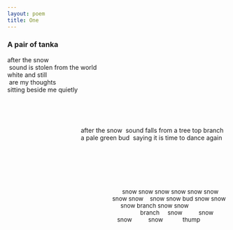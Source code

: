 ```yaml
---
layout: poem
title: One
---
```


### A pair of tanka

after the snow  
&nbsp;sound is stolen from the world  
white and still  
&nbsp;are my thoughts  
sitting beside me quietly  

&nbsp;

&nbsp;




<span style ="display:inline-block;margin-left:12em;">
after the snow  
&nbsp;sound falls from a tree top branch  
a pale green bud  
&nbsp;saying it is time  
to dance again  
</span>

&nbsp;

&nbsp;

&nbsp;

<span style ="display:inline-block;font-size: 10pt;margin-left:18em;">
&nbsp;&nbsp;&nbsp;&nbsp;&nbsp;&nbsp;snow snow snow  
snow snow snow snow snow  
&nbsp;&nbsp;&nbsp;snow snow bud snow snow  
&nbsp;&nbsp;&nbsp;&nbsp;&nbsp;snow branch snow snow  
&nbsp;&nbsp;&nbsp;&nbsp;&nbsp;&nbsp;&nbsp;&nbsp;&nbsp;&nbsp;&nbsp;&nbsp;&nbsp;&nbsp;&nbsp;&nbsp;&nbsp;branch  
&nbsp;&nbsp;&nbsp;&nbsp;snow  
&nbsp;  
&nbsp;&nbsp;&nbsp;&nbsp;&nbsp;&nbsp;&nbsp;snow  
&nbsp;  
&nbsp;&nbsp;&nbsp;snow  
&nbsp;  
&nbsp;&nbsp;&nbsp;&nbsp;&nbsp;&nbsp;&nbsp;snow  
&nbsp;  
&nbsp;&nbsp;&nbsp;&nbsp;&nbsp;&nbsp;&nbsp;&nbsp;&nbsp;thump  
</span>


